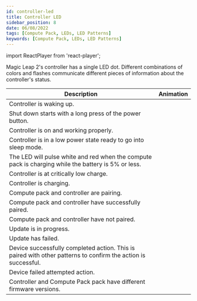 ```yaml
---
id: controller-led
title: Controller LED
sidebar_position: 8
date: 06/08/2022
tags: [Compute Pack, LEDs, LED Patterns]
keywords: [Compute Pack, LEDs, LED Patterns]
---
```


import ReactPlayer from 'react-player';

Magic Leap 2's controller has a single LED dot. Different combinations of colors and flashes communicate different pieces of information about the controller's status.

| Description                                                                                                   | Animation                                                                                                                                  |
| ------------------------------------------------------------------------------------------------------------- | ------------------------------------------------------------------------------------------------------------------------------------------ |
| Controller is waking up.                                                                                      | <ReactPlayer url="/videos/led-patterns/controller/controller-boot-up.webm" width="200px" height="200px" playing loop />                    |
| Shut down starts with a long press of the power button.                                                       | <ReactPlayer url="/videos/led-patterns/controller/controller-shut-down.webm" width="200px" height="200px" playing loop />                  |
| Controller is on and working properly.                                                                        | <ReactPlayer url="/videos/led-patterns/controller/controller-on.webm" width="200px" height="200px" playing loop />                         |
| Controller is in a low power state ready to go into sleep mode.                                               | <ReactPlayer url="/videos/led-patterns/controller/controller-standby.webm" width="200px" height="200px" playing loop />                    |
| The LED will pulse white and red when the compute pack is charging while the battery is 5% or less.           | <ReactPlayer url="/videos/led-patterns/controller/controller-critical-battery-charging.webm" width="200px" height="200px" playing loop />  |
| Controller is at critically low charge.                                                                       | <ReactPlayer url="/videos/led-patterns/controller/controller-critical-battery-unplugged.webm" width="200px" height="200px" playing loop /> |
| Controller is charging.                                                                                       | <ReactPlayer url="/videos/led-patterns/controller/controller-bluetooth-pairing.webm" width="200px" height="200px" playing loop />          |
| Compute pack and controller are pairing.                                                                      | <ReactPlayer url="/videos/led-patterns/controller/controller-bluetooth-pairing.webm" width="200px" height="200px" playing loop />          |
| Compute pack and controller have successfully paired.                                                         | <ReactPlayer url="/videos/led-patterns/controller/controller-bluetooth-pairing-success.webm" width="200px" height="200px" playing loop />  |
| Compute pack and controller have not paired.                                                                  | <ReactPlayer url="/videos/led-patterns/controller/controller-bluetooth-pairing-failure.webm" width="200px" height="200px" playing loop />  |
| Update is in progress.                                                                                        | <ReactPlayer url="/videos/led-patterns/controller/controller-updating.webm" width="200px" height="200px" playing loop />           |
| Update has failed.                                                                                            | <ReactPlayer url="/videos/led-patterns/controller/controller-updating-failure.webm" width="200px" height="200px" playing loop />           |
| Device successfully completed action. This is paired with other patterns to confirm the action is successful. | <ReactPlayer url="/videos/led-patterns/controller/controller-generic-success.webm" width="200px" height="200px" playing loop />            |
| Device failed attempted action.                                                                               | <ReactPlayer url="/videos/led-patterns/controller/controller-generic-failure.webm" width="200px" height="200px" playing loop />            |
| Controller and Compute Pack pack have different firmware versions.                                            | <ReactPlayer url="/videos/led-patterns/controller/controller-firmware-mismatch.webm" width="200px" height="200px" playing loop />          |
